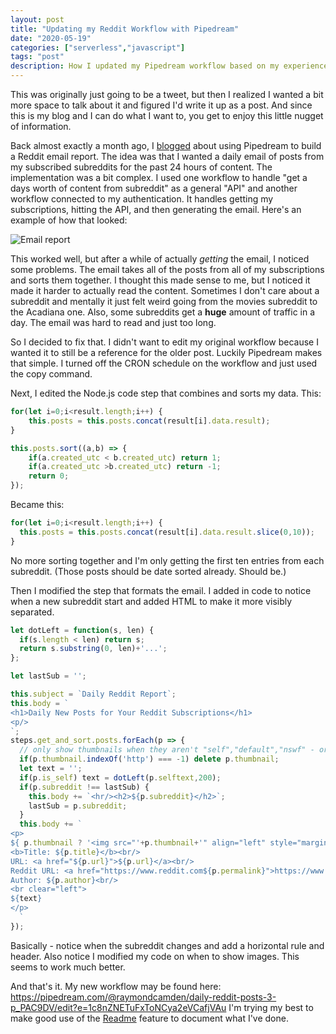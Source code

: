 ```yaml
---
layout: post
title: "Updating my Reddit Workflow with Pipedream"
date: "2020-05-19"
categories: ["serverless","javascript"]
tags: "post"
description: How I updated my Pipedream workflow based on my experience with the result.
---
```


This was originally just going to be a tweet, but then I realized I wanted a bit more space to talk about it and figured I'd write it up as a post. And since this is my blog and I can do what I want to, you get to enjoy this little nugget of information. 

Back almost exactly a month ago, I [blogged](https://www.raymondcamden.com/2020/04/20/building-a-reddit-workflow-with-pipedream) about using Pipedream to build a Reddit email report. The idea was that I wanted a daily email of posts from my subscribed subreddits for the past 24 hours of content. The implementation was a bit complex. I used one workflow to handle "get a days worth of content from subreddit" as a general "API" and another workflow connected to my authentication. It handles getting my subscriptions, hitting the API, and then generating the email. Here's an example of how that looked:

<p>
<img src="https://static.raymondcamden.com/images/2020/04/reddit10.png" alt="Email report" class="lazyload imgborder imgcenter">
</p>

This worked well, but after a while of actually *getting* the email, I noticed some problems. The email takes all of the posts from all of my subscriptions and sorts them together. I thought this made sense to me, but I noticed it made it harder to actually read the content. Sometimes I don't care about a subreddit and mentally it just felt weird going from the movies subreddit to the Acadiana one. Also, some subreddits get a **huge** amount of traffic in a day. The email was hard to read and just too long.

So I decided to fix that. I didn't want to edit my original workflow because I wanted it to still be a reference for the older post. Luckily Pipedream makes that simple. I turned off the CRON schedule on the workflow and just used the copy command. 

Next, I edited the Node.js code step that combines and sorts my data. This:

```js
for(let i=0;i<result.length;i++) {
	this.posts = this.posts.concat(result[i].data.result);
}

this.posts.sort((a,b) => {
	if(a.created_utc < b.created_utc) return 1;
	if(a.created_utc >b.created_utc) return -1;
	return 0;
});
```

Became this:

```js
for(let i=0;i<result.length;i++) {
  this.posts = this.posts.concat(result[i].data.result.slice(0,10));
}
```

No more sorting together and I'm only getting the first ten entries from each subreddit. (Those posts should be date sorted already. Should be.)

Then I modified the step that formats the email. I added in code to notice when a new subreddit start and added HTML to make it more visibly separated. 

```js
let dotLeft = function(s, len) {
  if(s.length < len) return s;
  return s.substring(0, len)+'...';
};

let lastSub = '';

this.subject = `Daily Reddit Report`;
this.body = `
<h1>Daily New Posts for Your Reddit Subscriptions</h1>
<p/>
`;
steps.get_and_sort.posts.forEach(p => {
  // only show thumbnails when they aren't "self","default","nswf" - or more broadly, not a url
  if(p.thumbnail.indexOf('http') === -1) delete p.thumbnail;
  let text = '';
  if(p.is_self) text = dotLeft(p.selftext,200);
  if(p.subreddit !== lastSub) {
    this.body += `<hr/><h2>${p.subreddit}</h2>`;
    lastSub = p.subreddit;
  }
  this.body += `
<p>
${ p.thumbnail ? '<img src="'+p.thumbnail+'" align="left" style="margin-right:10px">':''}
<b>Title: ${p.title}</b><br/>
URL: <a href="${p.url}">${p.url}</a><br/>
Reddit URL: <a href="https://www.reddit.com${p.permalink}">https://www.reddit.com${p.permalink}</a><br/>
Author: ${p.author}<br/>
<br clear="left">
${text}
</p>  
  `
});
```

Basically - notice when the subreddit changes and add a horizontal rule and header. Also notice I modified my code on when to show images. This seems to work much better.

And that's it. My new workflow may be found here: <https://pipedream.com/@raymondcamden/daily-reddit-posts-3-p_PAC9DV/edit?e=1c8nZNETuFxToNCya2eVCafjVAu> I'm trying my best to make good use of the [Readme](https://pipedream.com/@raymondcamden/daily-reddit-posts-3-p_PAC9DV/readme) feature to document what I've done. 

